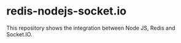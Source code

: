 # redis-nodejs-socket.io
This repository shows the integration between Node JS, Redis and Socket.IO.
